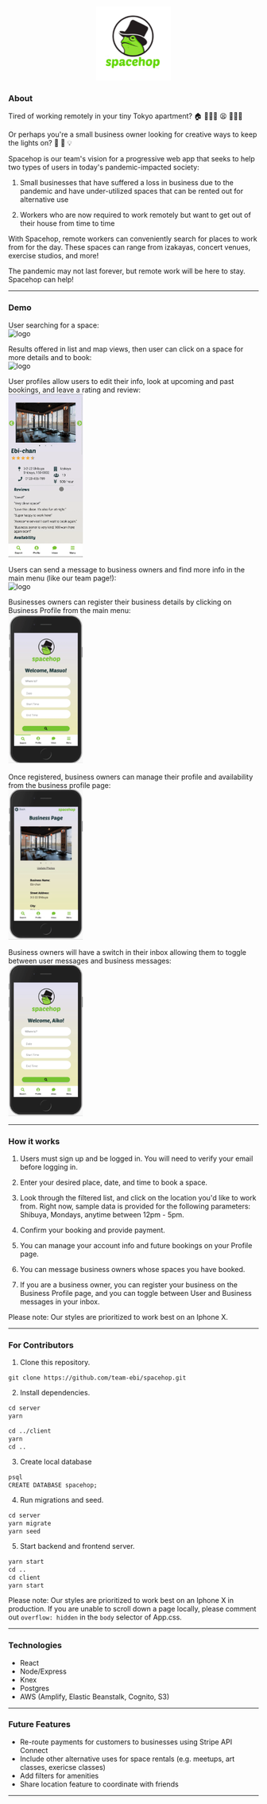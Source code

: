 <p align="center">
  <img width="150" alt="logo" src="./client/public/logo.png">
</p>

### About
Tired of working remotely in your tiny Tokyo apartment? 🏠 👩🏻‍💻 😫 🙋🏻‍♀️

Or perhaps you're a small business owner looking for creative ways to keep the lights on? 🤔 💸 💡

Spacehop is our team's vision for a progressive web app that seeks to help two types of users in today's pandemic-impacted society: 
1) Small businesses that have suffered a loss in business due to the pandemic and have under-utilized spaces that can be rented out for alternative use

2) Workers who are now required to work remotely but want to get out of their house from time to time

With Spacehop, remote workers can conveniently search for places to work from for the day. These spaces can range from izakayas, concert venues, exercise studios, and more! 

The pandemic may not last forever, but remote work will be here to stay. Spacehop can help!

***
### Demo

User searching for a space:<br>
<img width="150" alt="logo" src="./client/public/DEMO_search.gif">

Results offered in list and map views, then user can click on a space for more details and to book:<br>
<img width="150" alt="logo" src="./client/public/DEMO_results.gif">

User profiles allow users to edit their info, look at upcoming and past bookings, and leave a rating and review:<br>
<img width="150" alt="logo" src="./client/public/DEMO_profile.gif">

Users can send a message to business owners and find more info in the main menu (like our team page!):<br>
<img width="150" alt="logo" src="./client/public/DEMO_chat.gif">

Businesses owners can register their business details by clicking on Business Profile from the main menu:<br>
<img width="150" alt="logo" src="./client/public/DEMO_addbusiness.gif">

Once registered, business owners can manage their profile and availability from the business profile page:<br>
<img width="150" alt="logo" src="./client/public/DEMO_businessprofile.gif">

Business owners will have a switch in their inbox allowing them to toggle between user messages and business messages:<br>
  <img width="150" alt="logo" src="./client/public/DEMO_businessinbox.gif">

***

### How it works
1) Users must sign up and be logged in. You will need to verify your email before logging in.

2) Enter your desired place, date, and time to book a space.

3) Look through the filtered list, and click on the location you'd like to work from. Right now, sample data is provided for the following parameters: Shibuya, Mondays, anytime between 12pm - 5pm.

4) Confirm your booking and provide payment.

5) You can manage your account info and future bookings on your Profile page.

6) You can message business owners whose spaces you have booked. 

7) If you are a business owner, you can register your business on the Business Profile page, and you can toggle between User and Business messages in your inbox.

Please note:
Our styles are prioritized to work best on an Iphone X. 

***

### For Contributors
1) Clone this repository.
```
git clone https://github.com/team-ebi/spacehop.git
```

2) Install dependencies.
```
cd server
yarn
```
```
cd ../client
yarn
cd ..
```
3) Create local database
```
psql
CREATE DATABASE spacehop;
```
4) Run migrations and seed.
```
cd server
yarn migrate
yarn seed
```
5) Start backend and frontend server.
```
yarn start
cd ..
cd client
yarn start
```

Please note:
Our styles are prioritized to work best on an Iphone X in production. If you are unable to scroll down a page locally, please comment out `overflow: hidden` in the `body` selector of App.css.

***
### Technologies
- React
- Node/Express
- Knex
- Postgres
- AWS (Amplify, Elastic Beanstalk, Cognito, S3)

***

### Future Features

- Re-route payments for customers to businesses using Stripe API Connect
- Include other alternative uses for space rentals (e.g. meetups, art classes, exericse classes)
- Add filters for amenities
- Share location feature to coordinate with friends

***


